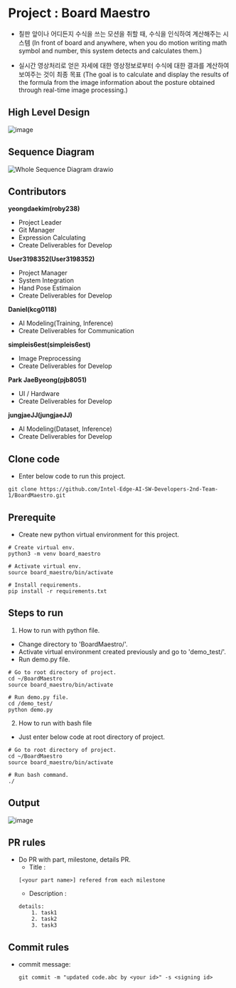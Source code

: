 # Project : Board Maestro

* 칠판 앞이나 어디든지 수식을 쓰는 모션을 취할 때, 수식을 인식하여 계산해주는 시스템
  (In front of board and anywhere, when you do motion writing math symbol and number, this system detects and calculates them.)

* 실시간 영상처리로 얻은 자세에 대한 영상정보로부터 수식에 대한 결과를 계산하여 보여주는 것이 최종 목표
  (The goal is to calculate and display the results of the formula from the image information about the posture obtained through real-time image processing.)

## High Level Design
![image](https://github.com/roby238/BoardMaestro/assets/45201672/aaeefcd4-a364-4b70-9625-3cac775e5cc1)

## Sequence Diagram
![Whole Sequence Diagram drawio](https://github.com/roby238/BoardMaestro/assets/45201672/b28c0dff-38d2-4396-9cba-d74d72cf9517)

## Contributors

**yeongdaekim(roby238)**
- Project Leader
- Git Manager
- Expression Calculating
- Create Deliverables for Develop

**User3198352(User3198352)**
- Project Manager
- System Integration
- Hand Pose Estimaion
- Create Deliverables for Develop

**Daniel(kcg0118)**
- AI Modeling(Training, Inference)
- Create Deliverables for Communication
  
**simpleis6est(simpleis6est)**
- Image Preprocessing
- Create Deliverables for Develop

**Park JaeByeong(pjb8051)**
- UI / Hardware
- Create Deliverables for Develop 
  
**jungjaeJJ(jungjaeJJ)**
- AI Modeling(Dataset, Inference)
- Create Deliverables for Develop 

## Clone code

* Enter below code to run this project.

```shell
git clone https://github.com/Intel-Edge-AI-SW-Developers-2nd-Team-1/BoardMaestro.git
```

## Prerequite

* Create new python virtual environment for this project.

```shell
# Create virtual env.
python3 -m venv board_maestro

# Activate virtual env.
source board_maestro/bin/activate

# Install requirements.
pip install -r requirements.txt
```

## Steps to run

1. How to run with python file.
  * Change directory to 'BoardMaestro/'.
  * Activate virtual environment created previously and go to 'demo_test/'.
  * Run demo.py file.

```shell
# Go to root directory of project.
cd ~/BoardMaestro
source board_maestro/bin/activate

# Run demo.py file.
cd /demo_test/
python demo.py
```

2. How to run with bash file
  * Just enter below code at root directory of project.

```shell
# Go to root directory of project.
cd ~/BoardMaestro
source board_maestro/bin/activate

# Run bash command.
./
``` 

## Output

![image](https://github.com/Intel-Edge-AI-SW-Developers-2nd-Team-1/BoardMaestro/assets/45201672/4d8622ed-c117-4ec8-8002-05e1e885c265)

## PR rules
- Do PR with part, milestone, details PR.
  * Title :
  ```
  [<your part name>] refered from each milestone 
  ```
  * Description :
  ```
  details:
      1. task1
      2. task2
      3. task3
  ```
## Commit rules
- commit message: 
  ```
  git commit -m "updated code.abc by <your id>" -s <signing id>
  ```

